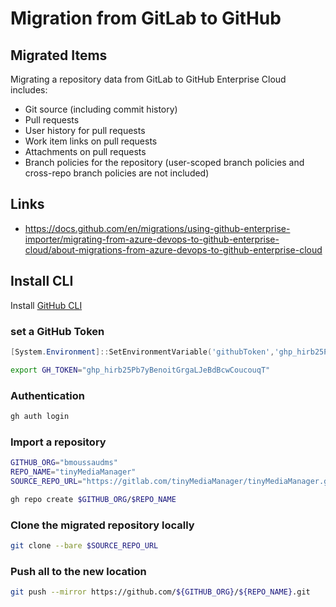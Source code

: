 # Migration from GitLab to GitHub

## Migrated Items

Migrating a repository data from GitLab to GitHub Enterprise Cloud includes:

* Git source (including commit history)
* Pull requests
* User history for pull requests
* Work item links on pull requests
* Attachments on pull requests
* Branch policies for the repository (user-scoped branch policies and cross-repo branch policies are not included)

## Links
* https://docs.github.com/en/migrations/using-github-enterprise-importer/migrating-from-azure-devops-to-github-enterprise-cloud/about-migrations-from-azure-devops-to-github-enterprise-cloud


## Install CLI

Install [GitHub CLI](https://cli.github.com/)

### set a GitHub Token 

```ps1
[System.Environment]::SetEnvironmentVariable('githubToken','ghp_hirb25Pb7yBenoitGrgaLJeBdBcwCoucouqT')
```

```bash
export GH_TOKEN="ghp_hirb25Pb7yBenoitGrgaLJeBdBcwCoucouqT"
```

### Authentication

```sh
gh auth login
```
### Import a repository

```bash
GITHUB_ORG="bmoussaudms"
REPO_NAME="tinyMediaManager"
SOURCE_REPO_URL="https://gitlab.com/tinyMediaManager/tinyMediaManager.git"

gh repo create $GITHUB_ORG/$REPO_NAME 
```

### Clone the migrated repository locally

```bash
git clone --bare $SOURCE_REPO_URL
```

### Push all to the new location

```bash
git push --mirror https://github.com/${GITHUB_ORG}/${REPO_NAME}.git
```